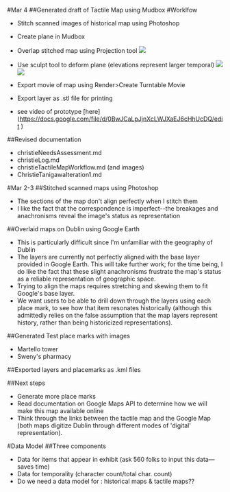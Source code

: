 #Mar 4
##Generated draft of Tactile Map using Mudbox
#Worklfow

* Stitch scanned images of historical map using Photoshop

* Create plane in Mudbox
* Overlap stitched map using Projection tool ![](https://docs.google.com/file/d/0BwJCaLpJjnXccmpRRTdsdHlOZFk/edit)
* Use sculpt tool to deform plane (elevations represent larger temporal)
![](https://docs.google.com/file/d/0BwJCaLpJjnXcQTV3cVJlUHdKYTg/edit)
![](https://docs.google.com/file/d/0BwJCaLpJjnXcSmVVMmU0cGFIaVU/edit)
* Export movie of map using Render>Create Turntable Movie
* Export layer as .stl file for printing

* see video of prototype [here] (https://docs.google.com/file/d/0BwJCaLpJjnXcLWJXaEJ6cHhUcDQ/edit )

##Revised documentation
* christieNeedsAssessment.md
* christieLog.md
* christieTactileMapWorkflow.md (and images)
* ChristieTanigawaIteration1.md

#Mar 2-3
##Stitched scanned maps using Photoshop
* The sections of the map don't align perfectly when I stitch them
* I like the fact that the correspondence is imperfect--the breakages and anachronisms reveal the image's status as representation

##Overlaid maps on Dublin using Google Earth
* This is particularly difficult since I'm unfamiliar with the geography of Dublin
* The layers are currently not perfectly aligned with the base layer provided in Google Earth. This will take further work; for the time being, I do like the fact that these slight anachronisms frustrate the map's status as a reliable representation of geographic space.
* Trying to align the maps requires stretching and skewing them to fit Google's base layer.
* We want users to be able to drill down through the layers using each place mark,   to see how that item resonates historically (although this admittedly relies on the false assumption that the map layers represent history, rather than being historicized representations).

##Generated Test place marks with images
* Martello tower
* Sweny's pharmacy

##Exported layers and placemarks as .kml files

##Next steps
* Generate more place marks
* Read documentation on Google Maps API to determine how we will make this map available online
* Think through the links between the tactile map and the Google Map (both maps digitize Dublin through different modes of 'digital' representation).


#Data Model
##Three components
* Data for items that appear in exhibit (ask 560 folks to input this data—saves time)
* Data for temporality (character count/total char. count)
* Do we need a data model for : historical maps & tactile maps??
